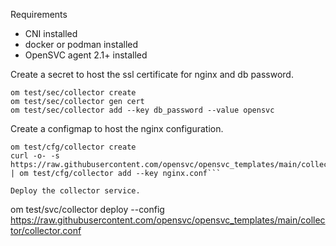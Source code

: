 Requirements
* CNI installed
* docker or podman installed
* OpenSVC agent 2.1+ installed

Create a secret to host the ssl certificate for nginx and db password.

```
om test/sec/collector create
om test/sec/collector gen cert
om test/sec/collector add --key db_password --value opensvc
```

Create a configmap to host the nginx configuration.

```
om test/cfg/collector create
curl -o- -s https://raw.githubusercontent.com/opensvc/opensvc_templates/main/collector/nginx.conf | om test/cfg/collector add --key nginx.conf```

Deploy the collector service.
```
om test/svc/collector deploy --config https://raw.githubusercontent.com/opensvc/opensvc_templates/main/collector/collector.conf
```
